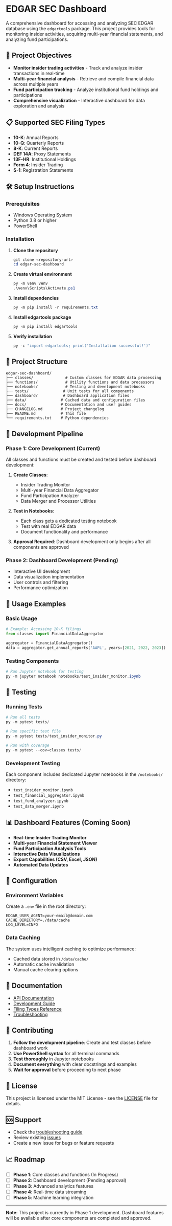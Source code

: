 # EDGAR SEC Dashboard

A comprehensive dashboard for accessing and analyzing SEC EDGAR database using the `edgartools` package. This project provides tools for monitoring insider activities, acquiring multi-year financial statements, and analyzing fund participations.

## 🎯 Project Objectives

- **Monitor insider trading activities** - Track and analyze insider transactions in real-time
- **Multi-year financial analysis** - Retrieve and compile financial data across multiple years
- **Fund participation tracking** - Analyze institutional fund holdings and participations
- **Comprehensive visualization** - Interactive dashboard for data exploration and analysis

## 📋 Supported SEC Filing Types

- **10-K**: Annual Reports
- **10-Q**: Quarterly Reports  
- **8-K**: Current Reports
- **DEF 14A**: Proxy Statements
- **13F-HR**: Institutional Holdings
- **Form 4**: Insider Trading
- **S-1**: Registration Statements

## 🛠️ Setup Instructions

### Prerequisites
- Windows Operating System
- Python 3.8 or higher
- PowerShell

### Installation

1. **Clone the repository**
   ```powershell
   git clone <repository-url>
   cd edgar-sec-dashboard
   ```

2. **Create virtual environment**
   ```powershell
   py -m venv venv
   .\venv\Scripts\Activate.ps1
   ```

3. **Install dependencies**
   ```powershell
   py -m pip install -r requirements.txt
   ```

4. **Install edgartools package**
   ```powershell
   py -m pip install edgartools
   ```

5. **Verify installation**
   ```powershell
   py -c "import edgartools; print('Installation successful!')"
   ```

## 📁 Project Structure

```
edgar-sec-dashboard/
├── classes/              # Custom classes for EDGAR data processing
├── functions/            # Utility functions and data processors
├── notebooks/            # Testing and development notebooks
├── tests/               # Unit tests for all components
├── dashboard/           # Dashboard application files
├── data/               # Cached data and configuration files
├── docs/               # Documentation and user guides
├── CHANGELOG.md        # Project changelog
├── README.md           # This file
└── requirements.txt    # Python dependencies
```

## 🚀 Development Pipeline

### Phase 1: Core Development (Current)
All classes and functions must be created and tested before dashboard development:

1. **Create Classes**:
   - Insider Trading Monitor
   - Multi-year Financial Data Aggregator
   - Fund Participation Analyzer
   - Data Merger and Processor Utilities

2. **Test in Notebooks**:
   - Each class gets a dedicated testing notebook
   - Test with real EDGAR data
   - Document functionality and performance

3. **Approval Required**: Dashboard development only begins after all components are approved

### Phase 2: Dashboard Development (Pending)
- Interactive UI development
- Data visualization implementation
- User controls and filtering
- Performance optimization

## 📓 Usage Examples

### Basic Usage
```python
# Example: Accessing 10-K filings
from classes import FinancialDataAggregator

aggregator = FinancialDataAggregator()
data = aggregator.get_annual_reports('AAPL', years=[2021, 2022, 2023])
```

### Testing Components
```powershell
# Run Jupyter notebook for testing
py -m jupyter notebook notebooks/test_insider_monitor.ipynb
```

## 🧪 Testing

### Running Tests
```powershell
# Run all tests
py -m pytest tests/

# Run specific test file
py -m pytest tests/test_insider_monitor.py

# Run with coverage
py -m pytest --cov=classes tests/
```

### Development Testing
Each component includes dedicated Jupyter notebooks in the `/notebooks/` directory:
- `test_insider_monitor.ipynb`
- `test_financial_aggregator.ipynb`
- `test_fund_analyzer.ipynb`
- `test_data_merger.ipynb`

## 📊 Dashboard Features (Coming Soon)

- **Real-time Insider Trading Monitor**
- **Multi-year Financial Statement Viewer**
- **Fund Participation Analysis Tools**
- **Interactive Data Visualizations**
- **Export Capabilities (CSV, Excel, JSON)**
- **Automated Data Updates**

## 🔧 Configuration

### Environment Variables
Create a `.env` file in the root directory:
```
EDGAR_USER_AGENT=your-email@domain.com
CACHE_DIRECTORY=./data/cache
LOG_LEVEL=INFO
```

### Data Caching
The system uses intelligent caching to optimize performance:
- Cached data stored in `/data/cache/`
- Automatic cache invalidation
- Manual cache clearing options

## 📖 Documentation

- [API Documentation](docs/api.md)
- [Development Guide](docs/development.md)
- [Filing Types Reference](docs/filing-types.md)
- [Troubleshooting](docs/troubleshooting.md)

## 🤝 Contributing

1. **Follow the development pipeline**: Create and test classes before dashboard work
2. **Use PowerShell syntax** for all terminal commands
3. **Test thoroughly** in Jupyter notebooks
4. **Document everything** with clear docstrings and examples
5. **Wait for approval** before proceeding to next phase

## 📝 License

This project is licensed under the MIT License - see the [LICENSE](LICENSE) file for details.

## 🆘 Support

- Check the [troubleshooting guide](docs/troubleshooting.md)
- Review existing [issues](../../issues)
- Create a new issue for bugs or feature requests

## 📈 Roadmap

- [ ] **Phase 1**: Core classes and functions (In Progress)
- [ ] **Phase 2**: Dashboard development (Pending approval)
- [ ] **Phase 3**: Advanced analytics features
- [ ] **Phase 4**: Real-time data streaming
- [ ] **Phase 5**: Machine learning integration

---

**Note**: This project is currently in Phase 1 development. Dashboard features will be available after core components are completed and approved.